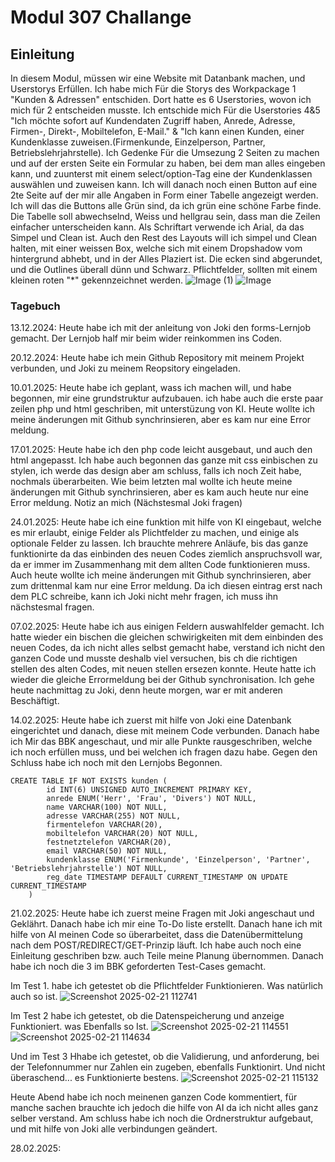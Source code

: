 # Modul 307 Challange

## Einleitung
In diesem Modul, müssen wir eine Website mit Datanbank machen, und Userstorys Erfüllen. Ich habe mich Für die Storys des Workpackage 1 "Kunden & Adressen" entschiden. Dort hatte es 6 Userstories, wovon ich mich für 2 entscheiden musste. Ich entschide mich Für die Userstories 4&5 "Ich möchte sofort auf Kundendaten Zugriff haben, Anrede, Adresse, Firmen-, Direkt-, Mobiltelefon, E-Mail." & "Ich kann einen Kunden, einer Kundenklasse zuweisen.(Firmenkunde, Einzelperson, Partner, Betriebslehrjahrstelle). Ich Gedenke Für die Umsezung 2 Seiten zu machen und auf der ersten Seite ein Formular zu haben, bei dem man alles eingeben kann, und zuunterst mit einem select/option-Tag eine der Kundenklassen auswählen und zuweisen kann. Ich will danach noch einen Button auf eine 2te Seite auf der mir alle Angaben in Form einer Tabelle angezeigt werden. Ich will das die Buttons alle Grün sind, da ich grün eine schöne Farbe finde. Die Tabelle soll abwechselnd, Weiss und hellgrau sein, dass man die Zeilen einfacher unterscheiden kann. Als Schriftart verwende ich Arial, da das Simpel und Clean ist. Auch den Rest des Layouts will ich simpel und Clean halten, mit einer weissen Box, welche sich mit einem Dropshadow vom hintergrund abhebt, und in der Alles Plaziert ist. Die ecken sind abgerundet, und die Outlines überall dünn und Schwarz. Pflichtfelder, sollten mit einem kleinen roten "*" gekennzeichnet werden.
![Image (1)](https://github.com/user-attachments/assets/daea156a-6c61-4927-8309-98b6d9e070f6)
![Image](https://github.com/user-attachments/assets/22bdc160-06c4-4519-bced-dd34122b1aa1)




### Tagebuch

13.12.2024: Heute habe ich mit der anleitung von Joki den forms-Lernjob gemacht. Der Lernjob half mir beim wider reinkommen ins Coden.

20.12.2024: Heute habe ich mein Github Repository mit meinem Projekt verbunden, und Joki zu meinem Reopsitory eingeladen. 

10.01.2025: Heute habe ich geplant, wass ich machen will, und habe begonnen, mir eine grundstruktur aufzubauen. ich habe auch die erste paar zeilen php und html geschriben, mit unterstüzung von KI. Heute wollte ich meine änderungen mit Github synchrinsieren, aber es kam nur eine Error meldung.

17.01.2025: Heute habe ich den php code leicht ausgebaut, und auch den html angepasst. Ich habe auch begonnen das ganze mit css einbischen zu stylen, ich werde das design aber am schluss, falls ich noch Zeit habe, nochmals überarbeiten. Wie beim letzten mal wollte ich heute meine änderungen mit Github synchrinsieren, aber es kam auch heute nur eine Error meldung. Notiz an mich (Nächstesmal Joki fragen)

24.01.2025: Heute habe ich eine funktion mit hilfe von KI eingebaut, welche es mir erlaubt, einige Felder als Plichtfelder zu machen, und einige als optionale Felder zu lassen. Ich brauchte mehrere Anläufe, bis das ganze funktionirte da das einbinden des neuen Codes ziemlich anspruchsvoll war, da er immer im Zusammenhang mit dem allten Code funktionieren muss. Auch heute wollte ich meine änderungen mit Github synchrinsieren, aber zum drittenmal kam nur eine Error meldung. Da ich diesen eintrag erst nach dem PLC schreibe, kann ich Joki nicht mehr fragen, ich muss ihn nächstesmal fragen.

07.02.2025: Heute habe ich aus einigen Feldern auswahlfelder gemacht. Ich hatte wieder ein bischen die gleichen schwirigkeiten mit dem einbinden des neuen Codes, da ich nicht alles selbst gemacht habe, verstand ich nicht den ganzen Code und musste deshalb viel versuchen, bis ch die richtigen stellen des alten Codes, mit neuen stellen ersezen konnte. Heute hatte ich wieder die gleiche Errormeldung bei der Github synchronisation. Ich gehe heute nachmittag zu Joki, denn heute morgen, war er mit anderen Beschäftigt.

14.02.2025: Heute habe ich zuerst mit hilfe von Joki eine Datenbank eingerichtet und danach, diese mit meinem Code verbunden. Danach habe ich Mir das BBK angeschaut, und mir alle Punkte rausgeschriben, welche ich noch erfüllen muss, und bei welchen ich fragen dazu habe. Gegen den Schluss habe ich noch mit den Lernjobs Begonnen.

```
CREATE TABLE IF NOT EXISTS kunden (
        id INT(6) UNSIGNED AUTO_INCREMENT PRIMARY KEY,
        anrede ENUM('Herr', 'Frau', 'Divers') NOT NULL,
        name VARCHAR(100) NOT NULL,
        adresse VARCHAR(255) NOT NULL,
        firmentelefon VARCHAR(20),
        mobiltelefon VARCHAR(20) NOT NULL,
        festnetztelefon VARCHAR(20),
        email VARCHAR(50) NOT NULL,
        kundenklasse ENUM('Firmenkunde', 'Einzelperson', 'Partner', 'Betriebslehrjahrstelle') NOT NULL,
        reg_date TIMESTAMP DEFAULT CURRENT_TIMESTAMP ON UPDATE CURRENT_TIMESTAMP
    )
```
21.02.2025: Heute habe ich zuerst meine Fragen mit Joki angeschaut und Geklährt. Danach habe ich mir eine To-Do liste erstellt. Danach hane ich mit hilfe von AI meinen Code so überarbeitet, dass die Datenübermittelung nach dem POST/REDIRECT/GET-Prinzip läuft. Ich habe auch noch eine Einleitung geschriben bzw. auch Teile meine Planung übernommen. Danach habe ich noch die 3 im BBK geforderten Test-Cases gemacht. 

Im Test 1. habe ich getestet ob die Pflichtfelder Funktionieren. Was natürlich auch so ist.
![Screenshot 2025-02-21 112741](https://github.com/user-attachments/assets/0bdc2772-9d04-41db-a7f0-6e8ad40d40e0)


Im Test 2 habe ich getestet, ob die Datenspeicherung und anzeige Funktioniert. was Ebenfalls so Ist.
![Screenshot 2025-02-21 114551](https://github.com/user-attachments/assets/63660d67-5949-40ed-9361-a1f2045db8cf)
![Screenshot 2025-02-21 114634](https://github.com/user-attachments/assets/a6bcd8b3-c89d-4d23-9190-71fbe9bbf613)


Und im Test 3 Hhabe ich getestet, ob die Validierung, und anforderung, bei der Telefonnummer nur Zahlen ein zugeben, ebenfalls Funktionirt. Und nicht überaschend... es Funktionierte bestens.
![Screenshot 2025-02-21 115132](https://github.com/user-attachments/assets/08428925-4af0-4152-8444-9471e0ac0f2c)


Heute Abend habe ich noch meinenen ganzen Code kommentiert, für manche sachen brauchte ich jedoch die hilfe von AI da ich nicht alles ganz selber verstand. Am schluss habe ich noch die Ordnerstruktur aufgebaut, und mit hilfe von Joki alle verbindungen geändert.

28.02.2025: 